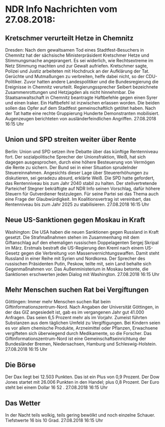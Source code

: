 # NDR Info Nachrichten vom 27.08.2018:


## Kretschmer verurteilt Hetze in Chemnitz
Dresden: Nach dem gewaltsamen Tod eines Stadtfest-Besuchers in Chemnitz hat der sächsische Ministerpräsident Kretschmer Hetze und Stimmungsmache angeprangert. Es sei widerlich, wie Rechtsextreme im Netz Stimmung machten und zur Gewalt aufriefen. Kretschmer sagte, Polizei und Justiz arbeiteten mit Hochdruck an der Aufklärung der Tat. Gerüchte und Mutmaßungen zu verbreiten, helfe dabei nicht, so der CDU-Politiker. Zuvor hatten andere Landespolitiker und die Bundesregierung die Ereignisse in Chemnitz verurteilt. Regierungssprecher Seibert bezeichnete Zusammenrottungen und Hetzjagden als nicht hinnehmbar. Die Staatsanwaltschaft in Chemnitz beantragte Haftbefehle gegen einen Syrer und einen Iraker. Ein Haftbefehl ist inzwischen erlassen worden. Die beiden sollen das Opfer auf dem Stadtfest gemeinschaftlich getötet haben. Nach der Tat hatte eine rechte Gruppierung Hunderte Demonstranten mobilisiert. Augenzeugen berichteten von ausländerfeindlichen Angriffen. 27.08.2018 16:15 Uhr 

## Union und SPD streiten weiter über Rente
Berlin: Union und SPD setzen ihre Debatte über das künftige Rentenniveau fort. Der sozialpolitische Sprecher der Unionsfraktion, Weiß, hat sich dagegen ausgesprochen, durch eine höhere Besteuerung von Vermögen die Rente zu sichern. Der Bund sei in einer Situation sprudelnder Steuereinnahmen. Angesichts dieser Lage über Steuererhöhungen zu diskutieren, sei geradezu absurd, erklärte Weiß. Die SPD hatte gefordert, das Rentenniveau bis zum Jahr 2040 stabil zu halten. Der stellvertretende Parteichef Stegner bekräftigte auf NDR Info seinen Vorschlag, dafür höhere Steuern für Gutverdiener festzulegen. Für seine Partei sei das Thema auch eine Frage der Glaubwürdigkeit. Im Koalitionsvertrag ist vereinbart, das Rentenniveau bis zum Jahr 2025 zu stabilisieren. 27.08.2018 16:15 Uhr 

## Neue US-Sanktionen gegen Moskau in Kraft
Washington: Die USA haben die neuen Sanktionen gegen Russland in Kraft gesetzt. Die Strafmaßnahmen stehen im Zusammenhang mit dem Giftanschlag auf den ehemaligen russischen Doppelagenten Sergej Skripal im März. Erstmals bestraft die US-Regierung den Kreml nach einem US-Gesetz gegen die Verbreitung von Massenvernichtungswaffen. Damit steht Russland in einer Reihe mit Syrien und Nordkorea. Der Sprecher des russischen Präsidenten Putin, Peskow, teilte mit, sein Land behalte sich Gegenmaßnahmen vor. Das Außenministerium in Moskau betonte, die Sanktionen erschwerten jeden Dialog mit Washington. 27.08.2018 16:15 Uhr 

## Mehr Menschen suchen Rat bei Vergiftungen
Göttingen:		Immer mehr Menschen suchen Rat beim Giftinformationszentrum-Nord. Nach Angaben der Universität Göttingen, in der das GIZ angesiedelt ist, gab es im vergangenen Jahr gut 41.000 Anfragen. Das seien 6,5 Prozent mehr als im Vorjahr. Zumeist führten Substanzen aus dem täglichen Umfeld zu Vergiftigungen. Bei Kindern seien es vor allem chemische Produkte, Arzneimittel oder Pflanzen, Erwachsene vergifteten sich überwiegend durch Medikamente, so die Forscher. Das Giftinformationszentrum-Nord ist eine Gemeinschaftseinrichtung der Bundesländer Bremen, Niedersachsen, Hamburg und Schleswig-Holstein. 27.08.2018 16:15 Uhr 

## Die Börse
Der Dax liegt bei  12.503  Punkten. Das ist ein Plus von  0,9  Prozent. Der Dow Jones startet mit  26.006  Punkten in den Handel; plus  0,8  Prozent. Der Euro steht bei einem Dollar  16 52 . 27.08.2018 16:15 Uhr 

## Das Wetter
In der Nacht teils wolkig, teils gering bewölkt und noch einzelne Schauer. Tiefstwerte 16 bis 10 Grad. 27.08.2018 16:15 Uhr 
